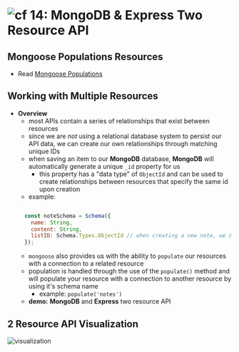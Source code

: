 ![cf](http://i.imgur.com/7v5ASc8.png) 14: MongoDB & Express Two Resource API
=====================================

## Mongoose Populations Resources
* Read [Mongoose Populations]

## Working with Multiple Resources
  * **Overview**
    * most APIs contain a series of relationships that exist between resources
    * since we are *not* using a relational database system to persist our API data, we can create our own relationships through matching unique IDs
    * when saving an item to our **MongoDB** database, **MongoDB** will automatically generate a unique `_id` property for us
      * this property has a "data type" of `ObjectId` and can be used to create relationships between resources that specify the same id upon creation
    * example:
    ``` javascript

      const noteSchema = Schema({
        name: String,
        content: String,
        listID: Schema.Types.ObjectId // when creating a new note, we can assign the listID property as the same value as the `_id` property of a list
      });

    ```
    * `mongoose` also provides us with the ability to `populate` our resources with a connection to a related resource
    * population is handled through the use of the `populate()` method and will populate your resource with a connection to another resource by using it's schema name
      * example: `populate('notes')`
    * **demo:** **MongoDB** and **Express** two resource API

## 2 Resource API Visualization
 ![visualization](https://s3-us-west-2.amazonaws.com/s.cdpn.io/154088/expressmongomap.png)

<!-- links -->
[Mongoose Populations]: http://jaketrent.com/post/mongoose-population/
